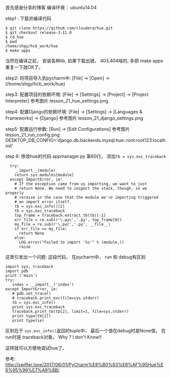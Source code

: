
首先感谢分享的博客
编译环境： ubuntu14.04

step1 : 下载并编译代码
```
$ git clone https://github.com/cloudera/hue.git
$ git checkout release-3.11.0
$ cd hue
$ pwd
/home/shgy/hcb_work/hue
$ make apps
```
当然在编译之前， 安装各种lib, 如果下载出错， 403,404啥的, 多把 make apps重复一下就OK了。

step2: 将项目导入到pycharm中: [File] -> [Open] -> (/home/shgy/hcb_work/hue)

step3: 配置项目的依赖环境: [File] -> [Settings] -> [Project] -> [Project Interpreter]
     参考图片 lesson_21_hue_settings.png

step4: 配置Django的依赖环境:  [File] -> [Settings] -> [Languages & Frameworks] -> [Django]
    参考图片 lesson_21_django_settings.png

step5: 配置运行参数: [Run] -> [Edit Configurations]
    参考图片 lesson_21_run_config.png
DESKTOP_DB_CONFIG='django.db.backends.mysql:hue::root:root123:localhost'

step 6: 修改hue的代码 appmanager.py 第60行， 添加`tb = sys.exc_traceback`
```
  try:
    __import__(module)
    return sys.modules[module]
  except ImportError, ie:
    # If the exception came from us importing, we want to just
    # return None. We need to inspect the stack, though, so we properly
    # reraise in the case that the module we're importing triggered
    # an import error itself.
    tb = sys.exc_info()[2]
    tb = sys.exc_traceback
    top_frame = traceback.extract_tb(tb)[-1]
    err_file = re.sub(r'\.pyc','.py', top_frame[0])
    my_file = re.sub(r'\.pyc','.py', __file__)
    if err_file == my_file:
      return None
    else:
      LOG.error("Failed to import '%s'" % (module,))
      raise
```
  这里引发出一个问题:
  这段代码， 在pycharm中， run 和 debug有区别
 ```
 import sys, traceback
import pdb
print ('main')
try:
    index = __import__('index')
except ImportError, ie:
    # pdb.set_trace()
    # traceback.print_exc(file=sys.stderr)
    tb = sys.exc_info()
    print sys.exc_traceback
    traceback.print_tb(tb[2], limit=1, file=sys.stderr)
    print type(tb[2])
    print type(ie)
 ```

区别在于 `sys.exc_info()`返回的tuple中， 最后一个值在debug时是None值， 在run时是 traceback对象。
Why ?  I don't Know!!

这样就可以方便地调试hue了。


参考: http://swifter.love/2017/06/01/PyCharm%E8%B0%83%E8%AF%95Hue%E6%95%99%E7%A8%8B/